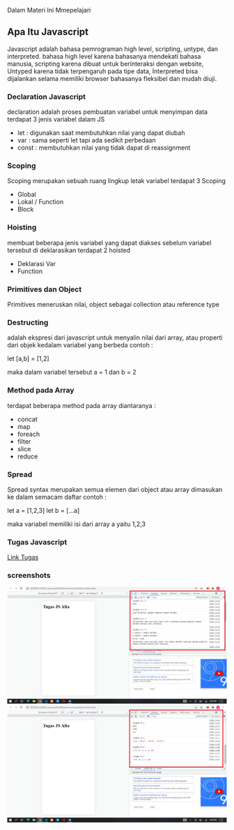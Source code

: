 Dalam Materi Ini Mmepelajari 

## Apa Itu Javascript 

Javascript adalah bahasa pemrograman high level, scripting, untype, dan interpreted. bahasa high level karena bahasanya mendekati bahasa manusia, scripting karena dibuat untuk berinteraksi dengan website, Untyped karena tidak terpengaruh pada tipe data, Interpreted bisa dijalankan selama memiliki browser bahasanya fleksibel dan mudah diuji.

### Declaration Javascript
declaration adalah proses pembuatan variabel untuk menyimpan data terdapat 3 jenis variabel dalam JS
* let   : digunakan saat membutuhkan nilai yang dapat diubah
* var   : sama seperti let tapi ada sedikit perbedaan
* const : membutuhkan nilai yang tidak dapat di reassignment

### Scoping
Scoping merupakan sebuah ruang lingkup letak variabel terdapat 3 Scoping
* Global
* Lokal / Function
* Block
  
### Hoisting
membuat beberapa jenis variabel yang dapat diakses sebelum variabel tersebut di deklarasikan terdapat 2 hoisted
* Deklarasi Var
* Function

### Primitives dan Object
Primitives meneruskan nilai, object sebagai collection atau reference type

### Destructing 
adalah ekspresi dari javascript untuk menyalin nilai dari array, atau properti dari objek kedalam variabel yang berbeda contoh :

let [a,b] = [1,2]

maka dalam variabel tersebut a = 1 dan b = 2

### Method pada Array
terdapat beberapa method pada array diantaranya :
* concat
* map
* foreach
* filter
* slice
* reduce

### Spread
Spread syntax merupakan semua elemen dari object atau array dimasukan ke dalam semacam daftar contoh :

let a = [1,2,3]
let b = [...a]

maka variabel memiliki isi dari array a yaitu 1,2,3


### Tugas Javascript

[Link Tugas](praktikum/praktikum.md)

### screenshots
![no1](screenshots/no1.png)
![no3](screenshots/no3.png)



